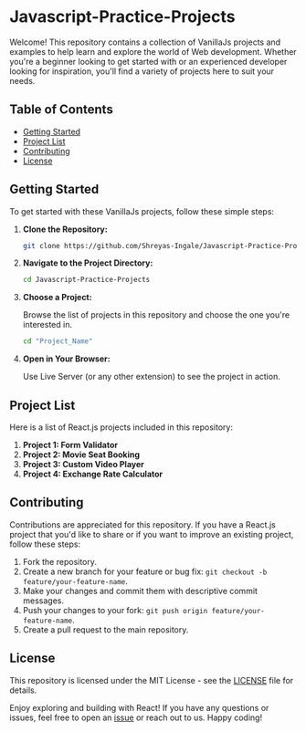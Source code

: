 # Javascript-Practice-Projects

Welcome! This repository contains a collection of VanillaJs projects and examples to help learn and explore the world of Web development. Whether you're a beginner looking to get started with or an experienced developer looking for inspiration, you'll find a variety of projects here to suit your needs.

## Table of Contents

- [Getting Started](#getting-started)
- [Project List](#project-list)
- [Contributing](#contributing)
- [License](#license)

## Getting Started

To get started with these VanillaJs projects, follow these simple steps:

1. **Clone the Repository:**

   ```bash
   git clone https://github.com/Shreyas-Ingale/Javascript-Practice-Projects.git
   ```

2. **Navigate to the Project Directory:**

   ```bash
   cd Javascript-Practice-Projects
   ```

3. **Choose a Project:**

   Browse the list of projects in this repository and choose the one you're interested in.
   ```bash
   cd "Project_Name"
   ```

5. **Open in Your Browser:**

   Use Live Server (or any other extension) to see the project in action.

## Project List

Here is a list of React.js projects included in this repository:

1. **Project 1: Form Validator**
2. **Project 2: Movie Seat Booking**
3. **Project 3: Custom Video Player**
4. **Project 4: Exchange Rate Calculator**

## Contributing

Contributions are appreciated for this repository. If you have a React.js project that you'd like to share or if you want to improve an existing project, follow these steps:

1. Fork the repository.
2. Create a new branch for your feature or bug fix: `git checkout -b feature/your-feature-name`.
3. Make your changes and commit them with descriptive commit messages.
4. Push your changes to your fork: `git push origin feature/your-feature-name`.
5. Create a pull request to the main repository.

## License

This repository is licensed under the MIT License - see the [LICENSE](LICENSE) file for details.

Enjoy exploring and building with React! If you have any questions or issues, feel free to open an [issue](https://github.com/your-username/react-projects/issues) or reach out to us. Happy coding!
